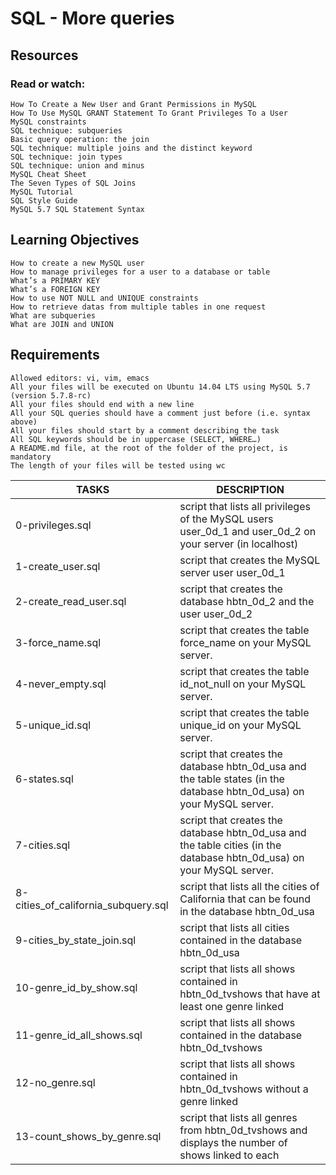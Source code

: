 # SQL - More queries 

## Resources

### Read or watch:


    How To Create a New User and Grant Permissions in MySQL
    How To Use MySQL GRANT Statement To Grant Privileges To a User
    MySQL constraints
    SQL technique: subqueries
    Basic query operation: the join
    SQL technique: multiple joins and the distinct keyword
    SQL technique: join types
    SQL technique: union and minus
    MySQL Cheat Sheet
    The Seven Types of SQL Joins
    MySQL Tutorial
    SQL Style Guide
    MySQL 5.7 SQL Statement Syntax

## Learning Objectives


    How to create a new MySQL user
    How to manage privileges for a user to a database or table
    What’s a PRIMARY KEY
    What’s a FOREIGN KEY
    How to use NOT NULL and UNIQUE constraints
    How to retrieve datas from multiple tables in one request
    What are subqueries
    What are JOIN and UNION

## Requirements


    Allowed editors: vi, vim, emacs
    All your files will be executed on Ubuntu 14.04 LTS using MySQL 5.7 (version 5.7.8-rc)
    All your files should end with a new line
    All your SQL queries should have a comment just before (i.e. syntax above)
    All your files should start by a comment describing the task
    All SQL keywords should be in uppercase (SELECT, WHERE…)
    A README.md file, at the root of the folder of the project, is mandatory
    The length of your files will be tested using wc

| TASKS | DESCRIPTION |
| ------- | --------- |
| 0-privileges.sql | script that lists all privileges of the MySQL users user_0d_1 and user_0d_2 on your server (in localhost) |
| 1-create_user.sql |  script that creates the MySQL server user user_0d_1 |
| 2-create_read_user.sql | script that creates the database hbtn_0d_2 and the user user_0d_2 |
| 3-force_name.sql | script that creates the table force_name on your MySQL server.|
| 4-never_empty.sql | script that creates the table id_not_null on your MySQL server.|
| 5-unique_id.sql | script that creates the table unique_id on your MySQL server. |
| 6-states.sql | script that creates the database hbtn_0d_usa and the table states (in the database hbtn_0d_usa) on your MySQL server.|
| 7-cities.sql | script that creates the database hbtn_0d_usa and the table cities (in the database hbtn_0d_usa) on your MySQL server.|
| 8-cities_of_california_subquery.sql | script that lists all the cities of California that can be found in the database hbtn_0d_usa | 
| 9-cities_by_state_join.sql | script that lists all cities contained in the database hbtn_0d_usa |
| 10-genre_id_by_show.sql | script that lists all shows contained in hbtn_0d_tvshows that have at least one genre linked |
| 11-genre_id_all_shows.sql | script that lists all shows contained in the database hbtn_0d_tvshows | 
| 12-no_genre.sql | script that lists all shows contained in hbtn_0d_tvshows without a genre linked | 
| 13-count_shows_by_genre.sql | script that lists all genres from hbtn_0d_tvshows and displays the number of shows linked to each |
